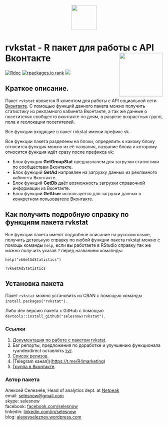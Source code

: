 <p align="center">
<a href="https://selesnow.github.io/"><img src="https://alexeyseleznev.files.wordpress.com/2017/03/as.png" height="80"></a>
</p>

# rvkstat - R пакет для работы с API Вконтакте<a href='https:/selesnow.github.io/rvkstat'><img src='https://raw.githubusercontent.com/selesnow/rvkstat/master/inst/logo/rvkstat.png' align="right" height="139" /></a>
[![Rdoc](http://www.rdocumentation.org/badges/version/rvkstat)](http://www.rdocumentation.org/packages/rvkstat)
[![rpackages.io rank](http://www.rpackages.io/badge/rvkstat.svg)](http://www.rpackages.io/package/rvkstat)
[![](https://cranlogs.r-pkg.org/badges/rvkstat)](https://cran.r-project.org/package=rvkstat)

## Краткое описание.

Пакет `rvkstat` является R клиентом для работы с API социальной сети [Вконтакте](https://vk.com). С помощью функций данного пакета можно получить статистику из рекламного кабинета Вконтакте, а так же данные о посетителях сообществ вконтакте по дням, в разрезе возрастных групп, пола и геолокации посетителей.

Все функции входящие в пакет rvkstat имеюи префикс vk.

Все функции пакета разделены на блоки, определить к какому блоку относится функция можно из её названия, название блока к которому относится функция идёт сразу после префикса vk:

* Блок функция **GetGroupStat** предназначем для загрузки статистики по сообществам Вконтакте.
* Блок функций **GetAd** направлен на загрузку данных из рекламного кабинета Вконтакте.
* Блок функций **GetDb** даёт возможность загрузки справочной информации из Вконтакте.
* Блок функций **GetUser** используется для загрузки данных о конкретном пользователе Вконтакте.

## Как получить подробную справку по функциям пакета rvkstat
Все функции пакета имеют подробное описание на русском языке, получить детальную справку по любой функции пакета rvkstat можно с помощь команды `help`, если вы работаете в RStudio справку так же можно получить указав `?` перед названием комапнды:

`help("vkGetAdStatistics")`	

`?vkGetAdStatistics`

## Установка пакета
Пакет `rvkstat` можно установить из CRAN с помощью команды `install.packages("rvkstat")`.

Либо dev версию пакета с GitHub с помощью `devtools::install_github("selesnow/rvkstat")`.

### Ссылки
1. [Документация по работе с пакетом rvkstat](https://selesnow.github.io/rvkstat/).
2. Баг репорты, предложения по доработке и улучшению функционала ryandexdirect оставлять [тут](https://github.com/selesnow/rvkstat/issues). 
3. [Список релизов](https://github.com/selesnow/rvkstat/releases).
4. [Telegram канал])(https://t.me/R4marketing)
5. [Группа в Вконтакте](https://vk.com/data_club).

### Автор пакета
Алексей Селезнёв, Head of analytics dept. at [Netpeak](https://netpeak.net)
<Br>email: selesnow@gmail.com
<Br>skype: selesnow
<Br>facebook: [facebook.com/selesnow](https://facebook.com/selesnow)
<Br>linkedin: [linkedin.com/in/selesnow](https://linkedin.com/in/selesnow)
<Br>blog: [alexeyseleznev.wordpress.com](https://alexeyseleznev.wordpress.com/)
